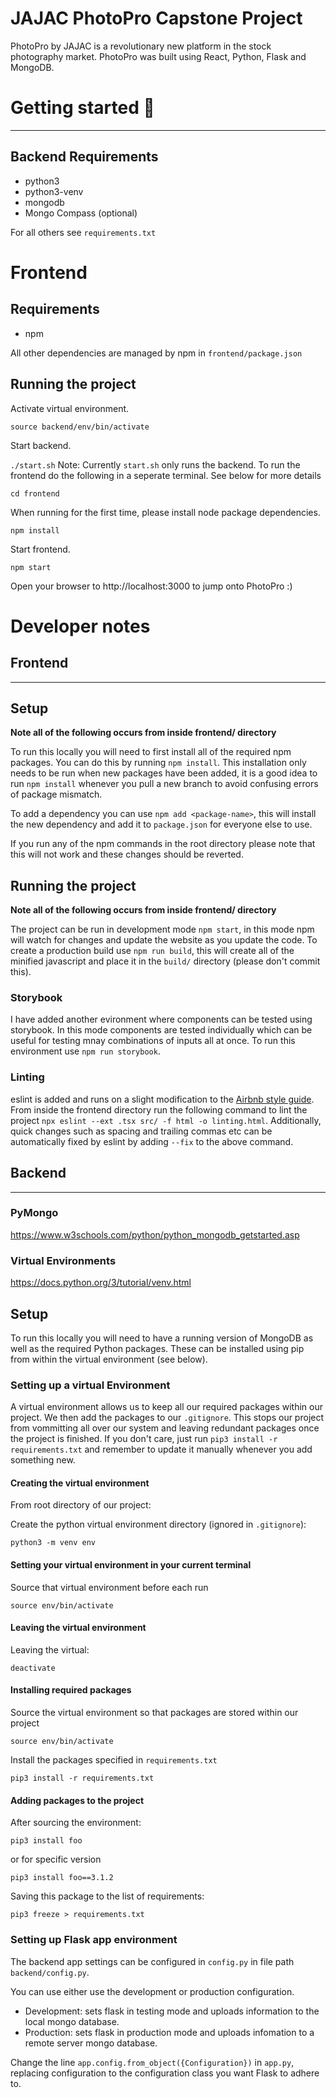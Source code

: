 # JAJAC PhotoPro Capstone Project

PhotoPro by JAJAC is a revolutionary new platform in the stock photography market.
PhotoPro was built using React, Python, Flask and MongoDB.

# Getting started 🚀
---
## Backend Requirements

- python3
- python3-venv
- mongodb
- Mongo Compass (optional)

For all others see `requirements.txt`

# Frontend

## Requirements

- npm

All other dependencies are managed by npm in `frontend/package.json`


## Running the project

Activate virtual environment.

`source backend/env/bin/activate`

Start backend.

`./start.sh`
Note: Currently `start.sh` only runs the backend.
To run the frontend do the following in a seperate terminal.
See below for more details

`cd frontend`

When running for the first time, please install node package dependencies.

`npm install`

Start frontend.

`npm start`

Open your browser to http://localhost:3000 to jump onto PhotoPro :) 

# Developer notes

## Frontend
---
## Setup

**Note all of the following occurs from inside frontend/ directory**

To run this locally you will need to first install all of the required npm packages. You can do this by running `npm install`. This installation only needs to be run when new packages have been added, it is a good idea to run `npm install` whenever you pull a new branch to avoid confusing errors of package mismatch.

To add a dependency you can use `npm add <package-name>`, this will install the new dependency and add it to `package.json` for everyone else to use.

If you run any of the npm commands in the root directory please note that this will not work and these changes should be reverted.

## Running the project

**Note all of the following occurs from inside frontend/ directory**

The project can be run in development mode `npm start`, in this mode npm will watch for changes and update the website as you update the code. To create a production build use `npm run build`, this will create all of the minified javascript and place it in the `build/` directory (please don't commit this).

### Storybook

I have added another evironment where components can be tested using storybook. In this mode components are tested individually which can be useful for testing mnay combinations of inputs all at once. To run this environment use `npm run storybook`.

### Linting

eslint is added and runs on a slight modification to the [Airbnb style guide](https://github.com/airbnb/javascript/tree/master/react). From inside the frontend directory run the following command to lint the project `npx eslint --ext .tsx src/ -f html -o linting.html`. Additionally, quick changes such as spacing and trailing commas etc can be automatically fixed by eslint by adding `--fix` to the above command.

## Backend
---
### PyMongo

https://www.w3schools.com/python/python_mongodb_getstarted.asp

### Virtual Environments

https://docs.python.org/3/tutorial/venv.html

## Setup

To run this locally you will need to have a running version of MongoDB as well as the required Python packages. These can be installed using pip from within the virtual environment (see below).

### Setting up a virtual Environment

A virtual environment allows us to keep all our required packages within our project. We then add the packages to our `.gitignore`. This stops our project from vommitting all over our system and leaving redundant packages once the project is finished. If you don't care, just run `pip3 install -r requirements.txt` and remember to update it manually whenever you add something new.

#### Creating the virtual environment

From root directory of our project:

Create the python virtual environment directory (ignored in `.gitignore`):

`python3 -m venv env`

#### Setting your virtual environment in your current terminal

Source that virtual environment before each run

`source env/bin/activate`

#### Leaving the virtual environment

Leaving the virtual:

`deactivate`

#### Installing required packages

Source the virtual environment so that packages are stored within our project

`source env/bin/activate`

Install the packages specified in `requirements.txt`

`pip3 install -r requirements.txt`

#### Adding packages to the project

After sourcing the environment:

`pip3 install foo`

or for specific version

`pip3 install foo==3.1.2`

Saving this package to the list of requirements:

`pip3 freeze > requirements.txt`

### Setting up Flask app environment

The backend app settings can be configured in `config.py` in file path `backend/config.py`.

You can use either use the development or production configuration.

- Development: sets flask in testing mode and uploads information to the local mongo database.
- Production: sets flask in production mode and uploads infomation to a remote server mongo database.

Change the line `app.config.from_object({Configuration})` in `app.py`, replacing configuration to the configuration class you want Flask to adhere to.